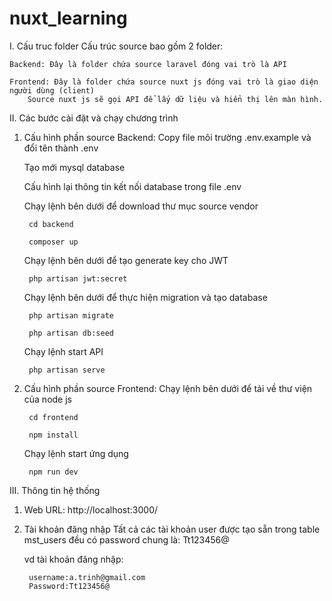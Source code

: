 # nuxt_learning
I. Cấu truc folder
    Cấu trúc source bao gồm 2 folder:

    Backend: Đây là folder chứa source laravel đóng vai trò là API

    Frontend: Đây là folder chứa source nuxt js đóng vai trò là giao diện người dùng (client)
        Source nuxt js sẽ gọi API để lấy dữ liệu và hiển thị lên màn hình.

II. Các bước cài đặt và chạy chương trình
1. Cấu hình phần source Backend:
    Copy file môi trường .env.example và đổi tên thành .env
    
    Tạo mới mysql database
    
    Cấu hình lại thông tin kết nối database trong file .env
    
    Chạy lệnh bên dưới để download thư mục source vendor
        
        cd backend
         
        composer up
         
    Chạy lệnh bên dưới để tạo generate key cho JWT
         
        php artisan jwt:secret
         
    Chạy lệnh bên dưới để thực hiện migration và tạo database
   
        php artisan migrate
        
        php artisan db:seed
        
    Chạy lệnh start API

        php artisan serve

2. Cấu hình phần source Frontend:
    Chạy lệnh bên dưới để tải về thư viện của node js
    
        cd frontend
        
        npm install
    Chạy lệnh start ứng dụng
        
        npm run dev

III. Thông tin hệ thống
1. Web URL:
    http://localhost:3000/

2. Tài khoản đăng nhập
    Tất cả các tài khoản user được tạo sẵn trong table mst_users đều có password chung là: Tt123456@

    vd tài khoản đăng nhập:
    
        username:a.trinh@gmail.com
        Password:Tt123456@
